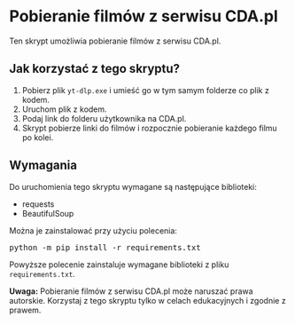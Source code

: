 <!DOCTYPE html>
<html lang="pl">
<head>
    <meta charset="UTF-8">
</head>
<body>
    <h1>Pobieranie filmów z serwisu CDA.pl</h1>
    <p>Ten skrypt umożliwia pobieranie filmów z serwisu CDA.pl.</p>
    <h2>Jak korzystać z tego skryptu?</h2>
    <ol>
        <li>Pobierz plik <code>yt-dlp.exe</code> i umieść go w tym samym folderze co plik z kodem.</li>
        <li>Uruchom plik z kodem.</li>
        <li>Podaj link do folderu użytkownika na CDA.pl.</li>
        <li>Skrypt pobierze linki do filmów i rozpocznie pobieranie każdego filmu po kolei.</li>
    </ol>
    <h2>Wymagania</h2>
    <p>Do uruchomienia tego skryptu wymagane są następujące biblioteki:</p>
    <ul>
        <li>requests</li>
        <li>BeautifulSoup</li>
    </ul>
    <p>Można je zainstalować przy użyciu polecenia:</p>
    <pre>python -m pip install -r requirements.txt</pre>
    <p>Powyższe polecenie zainstaluje wymagane biblioteki z pliku <code>requirements.txt</code>.</p>
    <div>
        <strong>Uwaga:</strong> Pobieranie filmów z serwisu CDA.pl może naruszać prawa autorskie. Korzystaj z tego skryptu tylko w celach edukacyjnych i zgodnie z prawem.
    </div>
</body>
</html>
